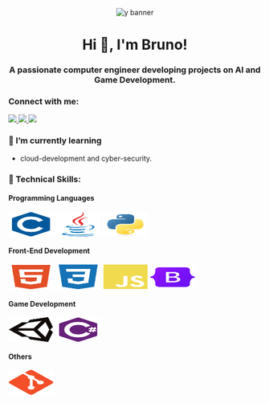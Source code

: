 <p align="center">
  <img width="700" height="300" src="https://user-images.githubusercontent.com/67275098/175830833-8df0db07-56cd-42d3-81a5-4d1e0da94f13.png" alt="y banner">
</p>
<h1 align="center">Hi 👋, I'm Bruno! </h1>
<h3 align="center">A passionate computer engineer developing projects on AI and Game Development.</h3>
<h3 align="left">Connect with me:</h3>
<p>
    <a href="https://github.com/brunobrunheroto/" target="_blank">
      <img src="https://img.shields.io/badge/GitHub-100000?style=for-the-badge&logo=github&logoColor=white" target="_blank">
    </a>
    <a href="https://linkedin.com/in/brunobrunheroto" target="_blank">
      <img src="https://img.shields.io/badge/LinkedIn-0077B5?style=for-the-badge&logo=linkedin&logoColor=white" target="_blank">
    </a>
    <a href="mailto:brunobrunheroto@gmail.com" target="_blank">
      <img src="https://img.shields.io/badge/Gmail-D14836?style=for-the-badge&logo=gmail&logoColor=white" target="_blank">
    </a>
</p>

<h3> 🌱 I’m currently learning</h3>

- cloud-development and cyber-security.

<h3>💼 Technical Skills: </h3>
<h4>Programming Languages</h4>
<p>
  <img margin-right="20" align="center" alt="C" height="50" width="90" src="https://raw.githubusercontent.com/devicons/devicon/master/icons/c/c-plain.svg"> 
  <img margin-right="20" align="center" alt="Java" height="50" width="90" src="https://raw.githubusercontent.com/devicons/devicon/master/icons/java/java-original.svg"> 
  <img margin-right="20" align="center" alt="Python" height="50" width="90" src="https://raw.githubusercontent.com/devicons/devicon/master/icons/python/python-original.svg"> 
</p>
<h4>Front-End Development</h4>
<p>
  <img margin-right="20" align="center" alt="HTML5" height="50" width="90" src="https://raw.githubusercontent.com/devicons/devicon/master/icons/html5/html5-plain.svg"> 
  <img margin-right="20" align="center" alt="CSS3" height="50" width="90" src="https://raw.githubusercontent.com/devicons/devicon/master/icons/css3/css3-plain.svg"> 
  <img margin-right="20" align="center" alt="Javascript" height="50" width="90" src="https://raw.githubusercontent.com/devicons/devicon/master/icons/javascript/javascript-plain.svg">
  <img margin-right="20" align="center" alt="CSS3" height="50" width="90" src="https://raw.githubusercontent.com/devicons/devicon/master/icons/bootstrap/bootstrap-original.svg"> 
</p>

<h4>Game Development</h4>
<p>
  <img margin-right="20" align="center" alt="Unity" height="50" width="90" src="https://raw.githubusercontent.com/devicons/devicon/master/icons/unity/unity-original.svg"> 
  <img margin-right="20" align="center" alt="C#" height="50" width="90" src="https://raw.githubusercontent.com/devicons/devicon/master/icons/csharp/csharp-plain.svg"> 
</p>
<h4>Others</h4>
<p>
  <img margin-right="20" align="center" alt="Git" height="50" width="90" src="https://raw.githubusercontent.com/devicons/devicon/master/icons/git/git-original.svg"> 

</p>

